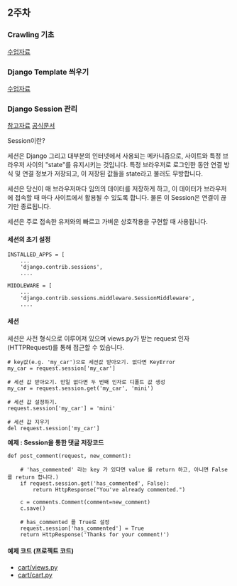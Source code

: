 ## 2주차

### Crawling 기초

[수업자료](https://github.com/web-together/Crawling-Session)

### Django Template 씌우기

[수업자료](https://github.com/web-together/Template-On-Django)

### Django Session 관리

[참고자료](https://developer.mozilla.org/ko/docs/Learn/Server-side/Django/Sessions)
[공식문서](https://docs.djangoproject.com/en/2.0/topics/http/sessions/)

Session이란?

세션은 Django 그리고 대부분의 인터넷에서 사용되는 메카니즘으로, 사이트와 특정 브라우저 사이의 "state"를 유지시키는 것입니다.
특정 브라우저로 로그인한 동안 연결 방식 및 연결 정보가 저장되고, 이 저장된 값들을 state라고 불러도 무방합니다.

세션은 당신이 매 브라우저마다 임의의 데이터를 저장하게 하고, 이 데이터가 브라우저에 접속할 때 마다 사이트에서 활용될 수 있도록 합니다.
물론 이 Session은 연결이 끊기만 종료됩니다.

세션은 주로 접속한 유저와의 빠르고 가벼운 상호작용을 구현할 때 사용됩니다. 

#### 세션의 초기 설정
```
INSTALLED_APPS = [
    ...
    'django.contrib.sessions',
    ....

MIDDLEWARE = [
    ...
    'django.contrib.sessions.middleware.SessionMiddleware',
    ....
```

#### 세션

세션은 사전 형식으로 이루어져 있으며 views.py가 받는 request 인자 (HTTPRequest)를 통해 접근할 수 있습니다.

```
# key값(e.g. 'my_car')으로 세션값 받아오기. 없다면 KeyError
my_car = request.session['my_car']

# 세션 값 받아오기. 만일 없다면 두 번째 인자로 디폴트 값 생성
my_car = request.session.get('my_car', 'mini')

# 세션 값 설정하기. 
request.session['my_car'] = 'mini'

# 세션 값 지우기 
del request.session['my_car']
```

**예제 : Session을 통한 댓글 저장코드**
```
def post_comment(request, new_comment):

    # 'has_commented' 라는 key 가 있다면 value 를 return 하고, 아니면 False 를 return 합니다.)
    if request.session.get('has_commented', False):
        return HttpResponse("You've already commented.")
    
    c = comments.Comment(comment=new_comment)
    c.save()
    
    # has_commented 를 True로 설정
    request.session['has_commented'] = True
    return HttpResponse('Thanks for your comment!')
```

#### 예제 코드 (프로젝트 코드)

 - [cart/views.py](https://github.com/kangtegong/Share-Electronics/blob/master/cart/views.py)
 - [cart/cart.py](https://github.com/kangtegong/Share-Electronics/blob/master/cart/cart.py)
